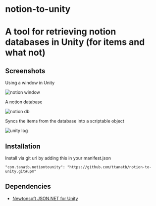 # notion-to-unity
A tool for retrieving notion databases in Unity (for items and what not)
=======

## Screenshots
Using a window in Unity

![notion window](https://user-images.githubusercontent.com/14023901/168694054-c3b7b52f-adbb-4ac4-aa7f-db1fe2770c78.PNG)

A notion database

![notion db](https://user-images.githubusercontent.com/14023901/168694036-2a25269a-b1cb-433a-b53f-5eb61ac2912b.PNG)

Syncs the items from the database into a scriptable object

![unity log](https://user-images.githubusercontent.com/14023901/168694048-25097a04-2eaa-4145-a53e-f039d61d468f.PNG)

## Installation
Install via git url by adding this in your manifest.json
```
"com.tanatb.notiontounity": "https://github.com/ttanatb/notion-to-unity.git#upm"
```

## Dependencies
- [Newtonsoft JSON.NET for Unity](https://github.com/jilleJr/Newtonsoft.Json-for-Unity)
